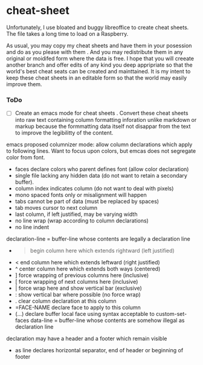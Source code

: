 # cheat-sheet

Unfortunately, I use bloated and buggy libreoffice to create cheat sheets. The file takes a long time to load on a Raspberry.

As usual, you may copy my cheat sheets and have them in your posession and do as you please with them . And you may redistribute them in any original or moidifed form where the data is free. I hope that you will creeate another branch and offer edits of any kind you deep appripriate so that the world's best cheat seats can be created and mainttained. It is my intent to keep these cheat sheets in an editable form so that the world may easily improve them.
 
### ToDo

- [ ] Create an emacs mode for cheat sheets . Convert these cheat sheets into raw text containing column formatting inforation unlike markdown or markup because the formmatting data itself not disappar from the text to improve the legibilitty of the content.

emacs proposed columnizer mode: allow column declarations which apply to following lines.
Want to focus upon colors, but emcas does not segregate color from font.

- faces declare colors who parent defines font (allow color declaration)
- single file lacking any hidden data (do not want to retain a secondary buffer).
- column index indicates column (do not want to deal with pixels)
- mono spaced fonts only or misalignment will happen
- tabs cannot be part of data (must be replaced by spaces)
- tab moves cursor to next column
- last column, if left justified, may be varying width
- no line wrap (wrap according to column declarations)
- no line indent

declaration-line = buffer-line whose contents are legally a declaration line
- > begin column here which extends rightward (left justified)
- < end column here which extends leftward (right justified)
- ^ center column here which extends both ways (centered)
- ] force wrapping of previous columns here (inclusive)
- [ force wrapping of next columns here (inclusive)
- | force wrap here and show vertical bar (exclusive)
- : show vertical bar where possible (no force wrap)
- . clear column declaration at this column
- =FACE-NAME declare face to apply to this column 
- (...) declare buffer local face using syntax acceptable to custom-set-faces
data-line = buffer-line whose contents are somehow illegal as declaration line
 
declaration may have a header and a footer which remain visible
- as line declares horizontal separator, end of header or beginning of footer


